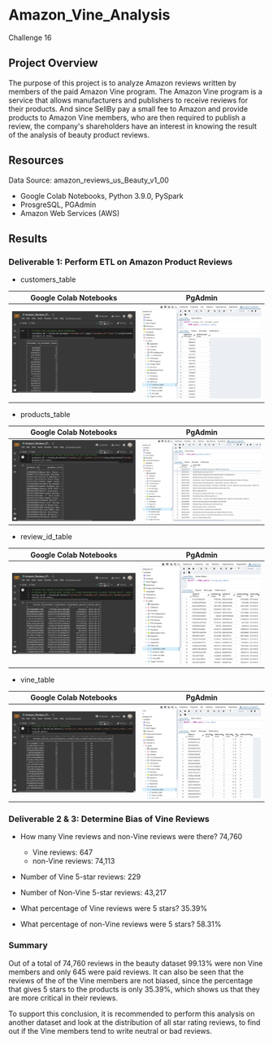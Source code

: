 # Amazon_Vine_Analysis
Challenge 16

## Project Overview
The purpose of this project is to analyze Amazon reviews written by members of the paid Amazon Vine program. The Amazon Vine program is a service that allows manufacturers and publishers to receive reviews for their products. And since SellBy pay a small fee to Amazon and provide products to Amazon Vine members, who are then required to publish a review, the company's shareholders have an interest in knowing the result of the analysis of beauty product reviews.

## Resources
Data Source: amazon_reviews_us_Beauty_v1_00
- Google Colab Notebooks, Python 3.9.0, PySpark
- ProsgreSQL, PGAdmin
- Amazon Web Services (AWS)

## Results
### Deliverable 1: Perform ETL on Amazon Product Reviews

- customers_table

| Google Colab Notebooks | PgAdmin |
| --- | --- |
| <img src="/Resources/img1.png"> | <img src="/Resources/img2.png"> | 

- products_table

| Google Colab Notebooks | PgAdmin |
| --- | --- |
| <img src="/Resources/img3.png"> | <img src="/Resources/img4.png"> | 

- review_id_table

| Google Colab Notebooks | PgAdmin |
| --- | --- |
| <img src="/Resources/img5.png"> | <img src="/Resources/img6.png"> | 

- vine_table 

| Google Colab Notebooks | PgAdmin |
| --- | --- |
| <img src="/Resources/img7.png"> | <img src="/Resources/img8.png"> | 


### Deliverable 2 & 3: Determine Bias of Vine Reviews

- How many Vine reviews and non-Vine reviews were there? 74,760
  - Vine reviews: 647
  - non-Vine reviews: 74,113
  
- Number of Vine 5-star reviews: 229
- Number of Non-Vine 5-star reviews: 43,217

- What percentage of Vine reviews were 5 stars? 35.39%
- What percentage of non-Vine reviews were 5 stars? 58.31%

### Summary
Out of a total of 74,760 reviews in the beauty dataset 99.13% were non Vine members and only 645 were paid reviews. It can also be seen that the reviews of the of the Vine members are not biased, since the percentage that gives 5 stars to the products is only 35.39%, which shows us that they are more critical in their reviews.

To support this conclusion, it is recommended to perform this analysis on another dataset and look at the distribution of all star rating reviews, to find out if the Vine members tend to write neutral or bad reviews.



